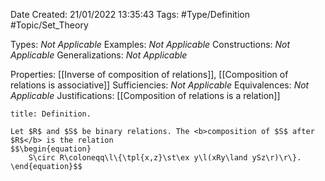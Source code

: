 <div class="topSpace"></div>

Date Created: 21/01/2022 13:35:43
Tags: #Type/Definition #Topic/Set_Theory

Types: <i>Not Applicable</i>
Examples: <i>Not Applicable</i> 
Constructions: <i>Not Applicable</i>
Generalizations: <i>Not Applicable</i>

Properties: [[Inverse of composition of relations]], [[Composition of relations is associative]]
Sufficiencies: <i>Not Applicable</i>
Equivalences: <i>Not Applicable</i>
Justifications: [[Composition of relations is a relation]]

``` ad-Definition
title: Definition.

Let $R$ and $S$ be binary relations. The <b>composition of $S$ after $R$</b> is the relation
$$\begin{equation}
    S\circ R\coloneqq\l\{\tpl{x,z}\st\ex y\l(xRy\land ySz\r)\r\}.
\end{equation}$$

```
